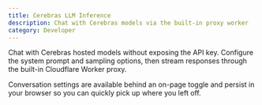 ```yaml
---
title: Cerebras LLM Inference
description: Chat with Cerebras models via the built-in proxy worker
category: Developer
---
```


Chat with Cerebras hosted models without exposing the API key. Configure the system prompt and sampling options, then stream responses through the built-in Cloudflare Worker proxy.

Conversation settings are available behind an on-page toggle and persist in your browser so you can quickly pick up where you left off.

